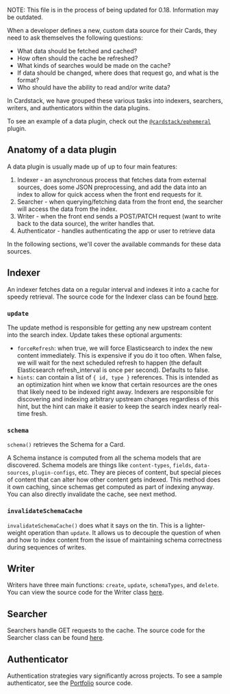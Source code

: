 NOTE: This file is in the process of being updated for 0.18. Information may be outdated.

When a developer defines a new, custom data source for their Cards, they need to ask themselves the following questions:

- What data should be fetched and cached?
- How often should the cache be refreshed?
- What kinds of searches would be made on the cache?
- If data should be changed, where does that request go, and what is the format?
- Who should have the ability to read and/or write data?

In Cardstack, we have grouped these various tasks into indexers, searchers, writers, and authenticators within the data plugins.

To see an example of a data plugin, check out the [`@cardstack/ephemeral`](https://github.com/cardstack/cardstack/tree/master/packages/ephemeral) plugin.

## Anatomy of a data plugin

A data plugin is usually made up of up to four main features:

1. Indexer - an asynchronous process that fetches data from external sources, does some JSON preprocessing, and add the data into an index to allow for quick access when the front end requests for it.
2. Searcher - when querying/fetching data from the front end, the searcher will access the data from the index.
3. Writer - when the front end sends a POST/PATCH request (want to write back to the data source), the writer handles that.
4. Authenticator - handles authenticating the app or user to retrieve data

In the following sections, we'll cover the available commands for these data sources.

## Indexer

An indexer fetches data on a regular interval and indexes it into a cache for speedy retrieval. The source code for the Indexer class can be found [here](https://github.com/cardstack/cardstack/blob/master/packages/hub/indexers.js).

### `update`

The update method is responsible for getting any new upstream content into
the search index. Update takes these optional arguments:

- `forceRefresh`: when true, we will force Elasticsearch to index
the new content immediately. This is expensive if you do it
too often. When false, we will wait for the next scheduled
refresh to happen (the default Elasticsearch refresh_interval
is once per second). Defaults to false.
- `hints`: can contain a list of `{ id, type }`
references. This is intended as an optimization hint when we
know that certain resources are the ones that likely need to be
indexed right away. Indexers are responsible for discovering and
indexing arbitrary upstream changes regardless of this hint, but
the hint can make it easier to keep the search index nearly
real-time fresh.

### `schema`

`schema()` retrieves the Schema for a Card.

A Schema instance is computed from all the schema models
that are discovered. Schema models are things like
`content-types`, `fields`, `data-sources`, `plugin-configs`,
etc. They are pieces of content, but special pieces of content
that can alter how other content gets indexed.
This method does it own caching, since schemas get computed as
part of indexing anyway. You can also directly invalidate the
cache, see next method.

### `invalidateSchemaCache`

`invalidateSchemaCache()` does what it says on the
tin. This is a lighter-weight operation than `update`. It allows
us to decouple the question of when and how to index content
from the issue of maintaining schema correctness during
sequences of writes.

## Writer

Writers have three main functions: `create`, `update`, `schemaTypes`, and `delete`. You can view the source code for the Writer class [here](https://github.com/cardstack/cardstack/blob/master/packages/hub/writers.js).  

## Searcher

Searchers handle GET requests to the cache. The source code for the Searcher class can be found [here](https://github.com/cardstack/cardstack/blob/master/packages/hub/searchers.js).

## Authenticator

Authentication strategies vary significantly across projects.
To see a sample authenticator, see the [Portfolio](https://github.com/cardstack/portfolio/blob/master/cards/user/cardstack/authenticator.js) source code.
